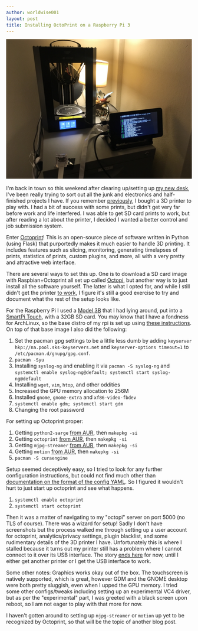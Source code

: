 ```yaml
---
author: worldwise001
layout: post
title: Installing OctoPrint on a Raspberry Pi 3
---
```


![printer.jpg](/images/2019-06-16-octoprint-1/printer.jpg)

I'm back in town so this weekend after clearing up/setting up [my new desk](https://twitter.com/worldwise001/status/1139417266942951425), I've been really trying to sort out all the junk and electronics and half-finished projects I have. If you remember [previously](https://www.shh.sh/2018/03/04/new-3d-printer.html), I bought a 3D printer to play with. I had a bit of success with some prints, but didn't get very far before work and life interfered. I was able to get SD card prints to work, but after reading a lot about the printer, I decided I wanted a better control and job submission system.

Enter [Octoprint](https://octoprint.org/)! This is an open-source piece of software written in Python (using Flask) that purportedly makes it much easier to handle 3D printing. It includes features such as slicing, monitoring, generating timelapses of prints, statistics of prints, custom plugins, and more, all with a very pretty and attractive web interface.

There are several ways to set this up. One is to download a SD card image with Raspbian+Octoprint all set up called [Octopi](https://octoprint.org/download/), but another way is to just install all the software yourself. The latter is what I opted for, and while I still didn't get the printer [to work](https://twitter.com/worldwise001/status/1140140281133592576), I figure it's still a good exercise to try and document what the rest of the setup looks like.

For the Raspberry Pi I used a [Model 3B](https://www.raspberrypi.org/products/raspberry-pi-3-model-b/) that I had lying around, put into a [SmartPi Touch](https://www.adafruit.com/product/3187), with a 32GB SD card. You may know that I have a fondness for ArchLinux, so the base distro of my rpi is set up using [these instructions](https://archlinuxarm.org/platforms/armv8/broadcom/raspberry-pi-3). On top of that base image I also did the following:
1. Set the pacman gpg settings to be a little less dumb by adding `keyserver hkp://na.pool.sks-keyservers.net` and `keyserver-options timeout=1` to `/etc/pacman.d/gnupg/gpg.conf`.
2. `pacman -Syu`
3. Installing `syslog-ng` and enabling it via `pacman -S syslog-ng` and `systemctl enable syslog-ng@default; systemctl start syslog-ng@default`
4. Installing `wget`, `vim`, `htop`, and other oddities
5. Increased the GPU memory allocation to 256M
6. Installed `gnome`, `gnome-extra` and `xf86-video-fbdev`
7. `systemctl enable gdm; systemctl start gdm`
8. Changing the root password

For setting up Octoprint proper:
1. Getting `python2-sarge` [from AUR](https://aur.archlinux.org/packages/python2-sarge/), then `makepkg -si`
2. Getting `octoprint` [from AUR](https://aur.archlinux.org/packages/octoprint/), then `makepkg -si`
3. Getting `mjpg-streamer` [from AUR](https://aur.archlinux.org/packages/mjpg-streamer/), then `makepkg -si`
4. Getting `motion` [from AUR](https://aur.archlinux.org/packages/motion/), then `makepkg -si`
5. `pacman -S curaengine`

Setup seemed deceptively easy, so I tried to look for any further configuration instructions, but could not find much other than [documentation on the format of the config YAML](http://docs.octoprint.org/en/master/configuration/config_yaml.html). So I figured it wouldn't hurt to just start up octoprint and see what happens.

1. `systemctl enable octoprint`
2. `systemctl start octoprint`

Then it was a matter of navigating to my "octopi" server on port 5000 (no TLS of course). There was a wizard for setup! Sadly I don't have screenshots but the process walked me through setting up a user account for octoprint, analytics/privacy settings, plugin blacklist, and some rudimentary details of the 3D printer I have. Unfortunately this is where I stalled because it turns out my printer still has a problem where I cannot connect to it over its USB interface. The story [ends here](https://twitter.com/worldwise001/status/1140140281133592576) for now, until I either get another printer or I get the USB interface to work.

Some other notes: Graphics works okay out of the box. The touchscreen is natively supported, which is great, however GDM and the GNOME desktop were both pretty sluggish, even when I upped the GPU memory. I tried some other configs/tweaks including setting up an experimental VC4 driver, but as per the "experimental" part, I was greeted with a black screen upon reboot, so I am not eager to play with that more for now.

I haven't gotten around to setting up `mjpg-streamer` or `motion` up yet to be recognized by Octoprint, so that will be the topic of another blog post.

